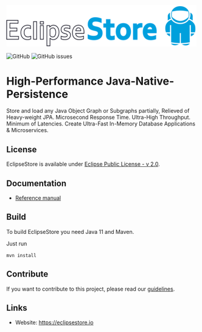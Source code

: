 <img src="./etc/images/logo.svg" width="500px">

![GitHub](https://img.shields.io/github/license/eclipse-store/store?style=for-the-badge)
![GitHub issues](https://img.shields.io/github/issues/eclipse-store/store?style=for-the-badge)

# High-Performance Java-Native-Persistence

Store and load any Java Object Graph or Subgraphs partially, Relieved of Heavy-weight JPA. Microsecond Response Time. Ultra-High Throughput. Minimum of Latencies. Create Ultra-Fast In-Memory Database Applications & Microservices.

## License

EclipseStore is available under [Eclipse Public License - v 2.0](LICENSE).

## Documentation

- [Reference manual](https://eclipse-store.github.io/docs-site/manual)
<!--- [Get started](https://eclipse-store.github.io/docs-site/manual/storage/getting-started.html)
- [Changelog](https://docs.eclipsestore.io/manual/intro/changelog.html) 
- [Javadocs](https://docs.eclipsestore.io/api)
- [Examples](/examples)
- [Demo project](https://github.com/eclipse-store/bookstore-demo) -->

## Build

To build EclipseStore you need Java 11 and Maven.

Just run

```
mvn install
```

## Contribute

If you want to contribute to this project, please read our [guidelines](CONTRIBUTING.md).


## Links

- Website: <https://eclipsestore.io>
